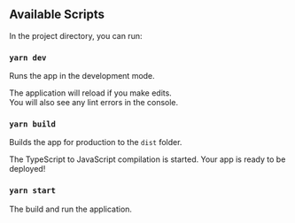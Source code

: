 ## Available Scripts

In the project directory, you can run:

### `yarn dev`

Runs the app in the development mode.

The application will reload if you make edits.<br />
You will also see any lint errors in the console.

### `yarn build`

Builds the app for production to the `dist` folder.<br />

The TypeScript to JavaScript compilation is started.
Your app is ready to be deployed!

### `yarn start`

The build and run the application.
